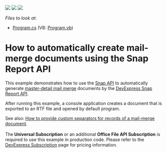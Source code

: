 <!-- default badges list -->
![](https://img.shields.io/endpoint?url=https://codecentral.devexpress.com/api/v1/VersionRange/128608900/13.2.6%2B)
[![](https://img.shields.io/badge/Open_in_DevExpress_Support_Center-FF7200?style=flat-square&logo=DevExpress&logoColor=white)](https://supportcenter.devexpress.com/ticket/details/E5078)
[![](https://img.shields.io/badge/📖_How_to_use_DevExpress_Examples-e9f6fc?style=flat-square)](https://docs.devexpress.com/GeneralInformation/403183)
<!-- default badges end -->
<!-- default file list -->
*Files to look at*:

* [Program.cs](./CS/MailMergeServer/Program.cs) (VB: [Program.vb](./VB/MailMergeServer/Program.vb))
<!-- default file list end -->
# How to automatically create mail-merge documents using the Snap Report API


<p>This example demonstrates how to use the <a href="http://documentation.devexpress.com/#WindowsForms/CustomDocument14525"><u>Snap API</u></a> to automatically generate <a href="https://documentation.devexpress.com/#WindowsForms/CustomDocument16044"><u>master-detail mail merge</u></a> documents by the <a href="http://documentation.devexpress.com/#DocumentServer/CustomDocument15188">DevExpress Snap Report API</a>.</p>
<p>After running this example, a console application creates a document that is exported to an RTF file and opened by default program.</p>
<p>See also: <a href="https://www.devexpress.com/Support/Center/CodeCentral/ViewExample.aspx?exampleId=E5073"><u>How to provide custom separators for records of a mail-merge document</u></a>.<br><br>The<strong> Universal Subscription</strong> or an additional <strong>Office File API Subscription</strong> is required to use this example in production code. Please refer to the <a href="http://www.devexpress.com/Subscriptions/">DevExpress Subscription</a> page for pricing information.</p>

<br/>


